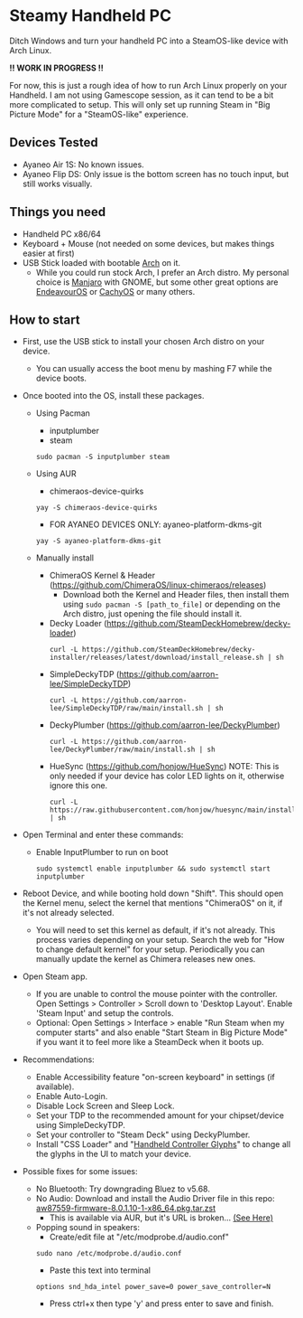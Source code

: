 # Steamy Handheld PC
Ditch Windows and turn your handheld PC into a SteamOS-like device with Arch Linux.

**!! WORK IN PROGRESS !!**

For now, this is just a rough idea of how to run Arch Linux properly on your Handheld. I am not using Gamescope session, as it can tend to be a bit more complicated to setup. This will only set up running Steam in "Big Picture Mode" for a "SteamOS-like" experience.

## Devices Tested
 - Ayaneo Air 1S: No known issues.
 - Ayaneo Flip DS: Only issue is the bottom screen has no touch input, but still works visually.

## Things you need
- Handheld PC x86/64
- Keyboard + Mouse (not needed on some devices, but makes things easier at first)
- USB Stick loaded with bootable [Arch](https://archlinux.org) on it.
	- While you could run stock Arch, I prefer an Arch distro. My personal choice is [Manjaro](https://manjaro.org) with GNOME, but some other great options are [EndeavourOS](https://endeavouros.com) or [CachyOS](https://cachyos.org) or many others.

## How to start
- First, use the USB stick to install your chosen Arch distro on your device.
  - You can usually access the boot menu by mashing F7 while the device boots.
- Once booted into the OS, install these packages.
  - Using Pacman
    - inputplumber
    - steam
    ```
    sudo pacman -S inputplumber steam
    ```
  - Using AUR
    - chimeraos-device-quirks
	```
	yay -S chimeraos-device-quirks
	```
    - FOR AYANEO DEVICES ONLY: ayaneo-platform-dkms-git
	```
	yay -S ayaneo-platform-dkms-git
	```

  - Manually install
    - ChimeraOS Kernel & Header (https://github.com/ChimeraOS/linux-chimeraos/releases)
    	- Download both the Kernel and Header files, then install them using ```sudo pacman -S [path_to_file]``` or depending on the Arch distro, just opening the file should install it.
    - Decky Loader (https://github.com/SteamDeckHomebrew/decky-loader)
      ```
      curl -L https://github.com/SteamDeckHomebrew/decky-installer/releases/latest/download/install_release.sh | sh
      ``` 
    - SimpleDeckyTDP (https://github.com/aarron-lee/SimpleDeckyTDP)
      ```
      curl -L https://github.com/aarron-lee/SimpleDeckyTDP/raw/main/install.sh | sh
      ```
    - DeckyPlumber (https://github.com/aarron-lee/DeckyPlumber)
      ```
      curl -L https://github.com/aarron-lee/DeckyPlumber/raw/main/install.sh | sh
      ```
    - HueSync (https://github.com/honjow/HueSync) NOTE: This is only needed if your device has color LED lights on it, otherwise ignore this one.
      ```
      curl -L https://raw.githubusercontent.com/honjow/huesync/main/install.sh | sh
      ```

- Open Terminal and enter these commands:
  - Enable InputPlumber to run on boot
	```
	sudo systemctl enable inputplumber && sudo systemctl start inputplumber
 	```       
- Reboot Device, and while booting hold down "Shift". This should open the Kernel menu, select the kernel that mentions "ChimeraOS" on it, if it's not already selected.
	- You will need to set this kernel as default, if it's not already. This process varies depending on your setup. Search the web for "How to change default kernel" for your setup. Periodically you can manually update the kernel as Chimera releases new ones.
- Open Steam app.
	- If you are unable to control the mouse pointer with the controller. Open Settings > Controller > Scroll down to 'Desktop Layout'. Enable 'Steam Input' and setup the controls.
	- Optional: Open Settings > Interface > enable "Run Steam when my computer starts" and also enable "Start Steam in Big Picture Mode" if you want it to feel more like a SteamDeck when it boots up.
- Recommendations:
	- Enable Accessibility feature "on-screen keyboard" in settings (if available).
 	- Enable Auto-Login.
 	- Disable Lock Screen and Sleep Lock.
  	- Set your TDP to the recommended amount for your chipset/device using SimpleDeckyTDP.
  	- Set your controller to "Steam Deck" using DeckyPlumber.
  	- Install "CSS Loader" and "[Handheld Controller Glyphs](https://github.com/victor-borges/handheld-controller-glyphs)" to change all the glyphs in the UI to match your device.

- Possible fixes for some issues:
	- No Bluetooth: Try downgrading Bluez to v5.68.
   	- No Audio: Download and install the Audio Driver file in this repo: [aw87559-firmware-8.0.1.10-1-x86_64.pkg.tar.zst](https://github.com/dansl/Steamy-Handheld-PC/raw/refs/heads/main/aw87559-firmware-8.0.1.10-1-x86_64.pkg.tar.zst)
   		- This is available via AUR, but it's URL is broken... [(See Here)](https://aur.archlinux.org/packages/aw87559-firmware) 
 	- Popping sound in speakers:
  		- Create/edit file at "/etc/modprobe.d/audio.conf"
		```
		sudo nano /etc/modprobe.d/audio.conf
		```
	   	- Paste this text into terminal
		```
		options snd_hda_intel power_save=0 power_save_controller=N
		```
	  	- Press ctrl+x then type 'y' and press enter to save and finish.
